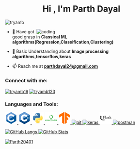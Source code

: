<h1 align="center">Hi , I'm Parth Dayal</h1>
<p align="left"> <img src="https://komarev.com/ghpvc/?username=Parth20401&label=Profile%20views&color=0e75b6&style=flat" alt="tryamb" /> </p>

<img align="right" alt="coding" width="400" src="https://devblogs.microsoft.com/python/wp-content/uploads/sites/12/2019/10/variable_explorer.gif">

- 🌱 Have got good grasp in **Classical ML algorithms(Regression,Classification,Clustering)**

- 💬 Basic Understanding about **Image processing algorithms,tensorflow,keras**

- 📫 Reach me at **parthdayal24@gmail.com**

<h3 align="left">Connect with me:</h3>
<p align="left">
<a href="https://www.linkedin.com/in/parth-dayal/" target="blank"><img align="center" src="https://raw.githubusercontent.com/rahuldkjain/github-profile-readme-generator/master/src/images/icons/Social/linked-in-alt.svg" alt="tryamb19" height="30" width="40" /></a>
<a href="https://leetcode.com/parthdayal24/" target="blank"><img align="center" src="https://raw.githubusercontent.com/rahuldkjain/github-profile-readme-generator/master/src/images/icons/Social/leet-code.svg" alt="tryamb123" height="30" width="40" /></a>
</p>

<h3 align="left">Languages and Tools:</h3>
<p align="left"></a> <a href="https://www.cprogramming.com/" target="_blank" rel="noreferrer"> <img src="https://raw.githubusercontent.com/devicons/devicon/master/icons/c/c-original.svg" alt="c" width="40" height="40"/> </a> <a href="https://www.w3schools.com/cpp/" target="_blank" rel="noreferrer"> <img src="https://raw.githubusercontent.com/devicons/devicon/master/icons/cplusplus/cplusplus-original.svg" alt="cplusplus" width="40" height="40"/> </a> <a href="https://www.python.org/" target="_blank" rel="noreferrer"> <img src="https://raw.githubusercontent.com/devicons/devicon/master/icons/python/python-original.svg" alt="python" width="40" height="40"/> </a> <a href="https://www.anaconda.com/" target="_blank" rel="noreferrer"> <img src="https://raw.githubusercontent.com/devicons/devicon/master/icons/anaconda/anaconda-original-wordmark.svg" alt="anaconda" width="40" height="40"/> </a> <a href="tensorflow.org" target="_blank" rel="noreferrer"> <img src="https://raw.githubusercontent.com/devicons/devicon/master/icons/tensorflow/tensorflow-original.svg" alt="tensorflow" width="40" height="40"/> </a> <a href="https://git-scm.com/" target="_blank" rel="noreferrer"> <img src="https://www.vectorlogo.zone/logos/git-scm/git-scm-icon.svg" alt="git" width="40" height="40"/> </a> <a href="https://keras.io/" target="_blank" rel="noreferrer"> <img src="https://camo.githubusercontent.com/906e661107a3bc03104ca5d88336d1f4b0e80fdcac65efaf7904041d371c747f/68747470733a2f2f73332e616d617a6f6e6177732e636f6d2f6b657261732e696f2f696d672f6b657261732d6c6f676f2d323031382d6c617267652d313230302e706e67" alt="keras" width="40" height="40"/> </a> <a href="https://flask.palletsprojects.com/en/2.2.x/" target="_blank" rel="noreferrer"> <img src="https://raw.githubusercontent.com/devicons/devicon/master/icons/flask/flask-original-wordmark.svg" alt="flask" width="40" height="40"/>  </a> <a href="https://postman.com" target="_blank" rel="noreferrer"> <img src="https://www.vectorlogo.zone/logos/getpostman/getpostman-icon.svg" alt="postman" width="40" height="40"/> </p>

![GitHub Langs](https://github-readme-stats.vercel.app/api/top-langs?username=Parth20401&theme=tokyonight)
![GitHub Stats](https://github-readme-stats.vercel.app/api?username=Parth20401&theme=tokyonight)

<p><img align="center" src="https://github-readme-streak-stats.herokuapp.com/?user=Parth20401&" alt="Parth20401" /></p>
